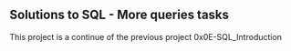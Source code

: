 ## Solutions to SQL - More queries tasks
This project is a continue of the previous project 0x0E-SQL_Introduction